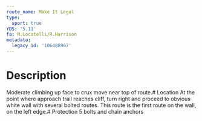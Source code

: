 ```yaml
---
route_name: Make It Legal
type:
  sport: true
YDS: '5.11'
fa: M.Locatelli/R.Harrison
metadata:
  legacy_id: '106488967'
---
```

# Description
Moderate climbing up face to crux move near top of route.# Location
At the point where approach trail reaches cliff, turn right and proceed to obvious white wall with several bolted routes. This route  is the first route on the wall, on the left edge.# Protection
5 bolts and chain anchors